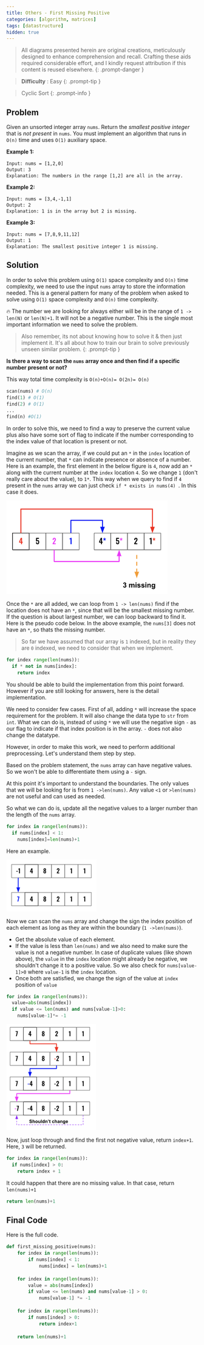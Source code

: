 ```yaml
---
title: Others - First Missing Positive
categories: [algorithm, matrices]
tags: [datastructure]
hidden: true
---
```


> All diagrams presented herein are original creations, meticulously designed to enhance comprehension and recall. Crafting these aids required considerable effort, and I kindly request attribution if this content is reused elsewhere.
{: .prompt-danger }

> **Difficulty** :  Easy
{: .prompt-tip }

> Cyclic Sort
{: .prompt-info }

## Problem

Given an unsorted integer array `nums`. Return the *smallest positive integer* that is *not present* in `nums`. You must implement an algorithm that runs in `O(n)` time and uses `O(1)` auxiliary space.

**Example 1:**

```
Input: nums = [1,2,0]
Output: 3
Explanation: The numbers in the range [1,2] are all in the array.
```

**Example 2:**

```
Input: nums = [3,4,-1,1]
Output: 2
Explanation: 1 is in the array but 2 is missing.
```

**Example 3:**

```
Input: nums = [7,8,9,11,12]
Output: 1
Explanation: The smallest positive integer 1 is missing.
```

## Solution

In order to solve this problem using `O(1)` space complexity and `O(n)` time complexity, we need to use the input `nums` array to store the information needed. This is a general pattern for many of the problem when asked to solve using `O(1)` space complexity and `O(n)` time complexity.

:fire: The number we are looking for always either will be in the range of `1 -> len(N)` or `len(N)+1`. It will not be a negative number. This is the single most important information we need to solve the problem. 

> Also remember, its not about knowing how to solve it & then just implement it. It's all about how to train our brain to solve previously unseen similar problem. 
{: .prompt-tip }

**Is there a way to scan the `nums` array once and then find if a specific number present or not?**

This way total time complexity is `O(n)+O(n)= O(2n)= O(n)`

```python
scan(nums) # O(n)
find(1) # O(1)
find(2) # O(1)
...
find(n) #O(1)
```

In order to solve this, we need to find a way to preserve the current value plus also have some sort of flag to indicate if the number corresponding to the index value of that location is present or not. 

Imagine as we scan the array, if we could put an `*` in the `index` location of the current number, that `*` can indicate presence or absence of a number. Here is an example, the first element in the below figure is `4`, now add an `*` along with the current number at the `index` location `4`. So we change `1` (don't really care about the value), to `1*`. This way when we query to find if `4` present in the `nums` array we can just check `if * exists in nums(4) `. In this case it does. 

![image-20240510021746834](../assets/img/image-20240510021746834.png)

Once the `*` are all added, we can loop from `1 -> len(nums)` find if the location does not have an `*`, since that will be the smallest missing number. If the question is about largest number, we can loop backward to find it. Here is the pseudo code below. In the above example, the `nums[3]` does not have an `*`, so thats the missing number. 

> So far we have assumed that our array is `1` indexed, but in reality they are `0` indexed, we need to consider that when we implement.

```python
for index range(len(nums)):
  if * not in nums[index]:
    return index
```

You should be able to build the implementation from this point forward. However if you are still looking for answers, here is the detail implementation.

We need to consider few cases. First of all, adding `*` will increase the space requirement for the problem. It will also change the data type to `str` from `int`. What we can do is, instead of using `*`  we will use the negative sign `-` as our flag to indicate if that index position is in the array. `-` does not also change the datatype. 

However, in order to make this work, we need to perform additional preprocessing. Let's understand them step by step.

Based on the problem statement, the `nums` array can have negative values. So we won't be able to differentiate them using a `-` sign. 

At this point it's important to understand the boundaries. The only values that we will be looking for is from `1 ->len(nums)`. Any value `<1` or `>len(nums)` are not useful and can used as needed.

So what we can do is, update all the negative values to a larger number than the length of the `nums` array. 

```python
for index in range(len(nums)):
  if nums[index] < 1:
    nums[index]=len(nums)+1
```

Here an example.

![image-20240510234950434](../assets/img/image-20240510234950434.png)

Now we can scan the `nums` array and change the sign the index position of each element as long as they are within the boundary (`1 ->len(nums)`).

- Get the absolute value of each element.
- If the value is less than `len(nums)` and we also need to make sure the value is not a negative number. In case of duplicate values (like shown above), the `value` in the `index` location might already be negative, we shouldn't change it to a positive value. So we also check for `nums[value-1]>0` where `value-1` is the `index` location.
- Once both are satisfied, we change the sign of the value at `index` position of `value`

```python
for index in range(len(nums)):                                             
  value=abs(nums[index])               
  if value <= len(nums) and nums[value-1]>0:                                
    nums[value-1]*= -1            
```

![image-20240511000446781](../assets/img/image-20240511000446781.png)

Now, just loop through and find the first not negative value, return `index+1`. Here, `3` will be returned.

```python
for index in range(len(nums)):
  if nums[index] > 0:
    return index + 1
```

It could happen that there are no missing value. In that case, return `len(nums)+1`

```python
return len(nums)+1
```

## Final Code

Here is the full code.

```python
def first_missing_positive(nums):
    for index in range(len(nums)):
        if nums[index] < 1:
            nums[index] = len(nums)+1

    for index in range(len(nums)):
        value = abs(nums[index])
        if value <= len(nums) and nums[value-1] > 0:
            nums[value-1] *= -1

    for index in range(len(nums)):
        if nums[index] > 0:
            return index+1

    return len(nums)+1
```







